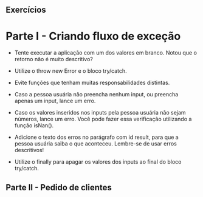 ## Exercícios

# Parte I - Criando fluxo de exceção

- Tente executar a aplicação com um dos valores em branco. Notou que o retorno não é muito descritivo?

- Utilize o throw new Error e o bloco try/catch.

- Evite funções que tenham muitas responsabilidades distintas.

- Caso a pessoa usuária não preencha nenhum input, ou preencha apenas um input, lance um erro.

- Caso os valores inseridos nos inputs pela pessoa usuária não sejam números, lance um erro. Você pode fazer essa verificação utilizando a função isNan().

- Adicione o texto dos erros no parágrafo com id result, para que a pessoa usuária saiba o que aconteceu. Lembre-se de usar erros descritivos!

- Utilize o finally para apagar os valores dos inputs ao final do bloco try/catch.

## Parte II - Pedido de clientes